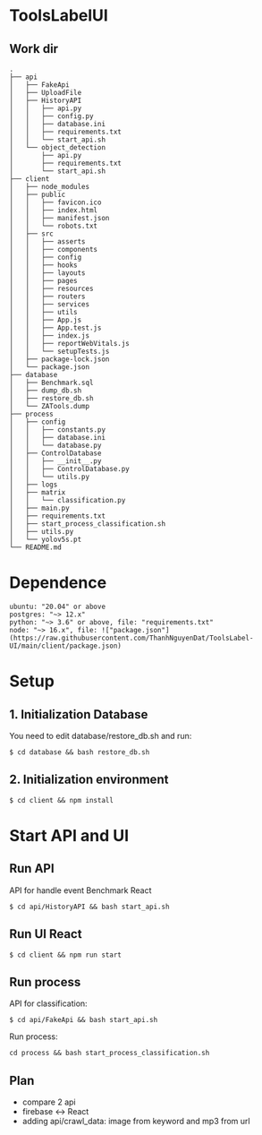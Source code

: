# ToolsLabelUI

## Work dir

    .
    ├── api
    │   ├── FakeApi
    │   ├── UploadFile
    │   ├── HistoryAPI
    │   │   ├── api.py
    │   │   ├── config.py
    │   │   ├── database.ini
    │   │   ├── requirements.txt
    │   │   └── start_api.sh
    │   └── object_detection
    │       ├── api.py
    │       ├── requirements.txt
    │       └── start_api.sh
    ├── client
    │   ├── node_modules
    │   ├── public
    │   │   ├── favicon.ico
    │   │   ├── index.html
    │   │   ├── manifest.json
    │   │   └── robots.txt
    │   ├── src
    │   │   ├── asserts
    │   │   ├── components
    │   │   ├── config
    │   │   ├── hooks
    │   │   ├── layouts
    │   │   ├── pages
    │   │   ├── resources
    │   │   ├── routers
    │   │   ├── services
    │   │   ├── utils
    │   │   ├── App.js
    │   │   ├── App.test.js
    │   │   ├── index.js
    │   │   ├── reportWebVitals.js
    │   │   └── setupTests.js
    │   ├── package-lock.json
    │   └── package.json
    ├── database
    │   ├── Benchmark.sql
    │   ├── dump_db.sh
    │   ├── restore_db.sh
    │   └── ZATools.dump
    ├── process
    │   ├── config
    │   │   ├── constants.py
    │   │   ├── database.ini
    │   │   └── database.py
    │   ├── ControlDatabase
    │   │   ├── __init__.py
    │   │   ├── ControlDatabase.py
    │   │   └── utils.py
    │   ├── logs
    │   ├── matrix
    │   │   └── classification.py
    │   ├── main.py
    │   ├── requirements.txt
    │   ├── start_process_classification.sh
    │   ├── utils.py
    │   └── yolov5s.pt
    └── README.md

# Dependence

```
ubuntu: "20.04" or above
postgres: "~> 12.x"
python: "~> 3.6" or above, file: "requirements.txt"
node: "~> 16.x", file: !["package.json"](https://raw.githubusercontent.com/ThanhNguyenDat/ToolsLabel-UI/main/client/package.json)
```

# Setup

## 1. Initialization Database

You need to edit database/restore_db.sh and run:

```
$ cd database && bash restore_db.sh
```

## 2. Initialization environment

```
$ cd client && npm install
```

# Start API and UI

## Run API

API for handle event Benchmark React

```
$ cd api/HistoryAPI && bash start_api.sh
```

## Run UI React

```
$ cd client && npm run start
```

## Run process

API for classification:

```
$ cd api/FakeApi && bash start_api.sh
```

Run process:

```
cd process && bash start_process_classification.sh
```

## Plan

- compare 2 api
- firebase <-> React
- adding api/crawl_data: image from keyword and mp3 from url
